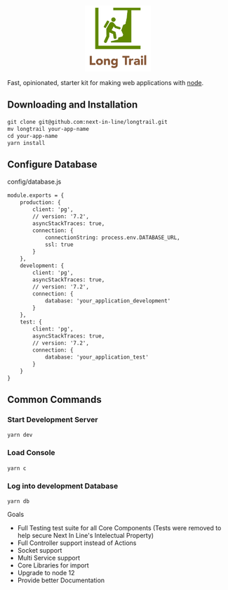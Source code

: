 <br />
<div align="center" style="margin:auto;">
    <img src="logo-wide.png?raw=true" width='150px' />
</div>

Fast, opinionated, starter kit for making web applications with [node](http://nodejs.org).

## Downloading and Installation
```
git clone git@github.com:next-in-line/longtrail.git
mv longtrail your-app-name
cd your-app-name
yarn install
```

## Configure Database
config/database.js
```
module.exports = {
    production: {
        client: 'pg',
        // version: '7.2',
        asyncStackTraces: true,
        connection: {
            connectionString: process.env.DATABASE_URL,
            ssl: true
        }
    },
    development: {
        client: 'pg',
        asyncStackTraces: true,
        // version: '7.2',
        connection: {
            database: 'your_application_development'
        }
    },
    test: {
        client: 'pg',
        asyncStackTraces: true,
        // version: '7.2',
        connection: {
            database: 'your_application_test'
        }
    }
}
```

## Common Commands
### Start Development Server
```
yarn dev
```

### Load Console
```
yarn c
```

### Log into development Database
```
yarn db
```

Goals
* Full Testing test suite for all Core Components (Tests were removed to help secure Next In Line's Intelectual Property)
* Full Controller support instead of Actions
* Socket support
* Multi Service support
* Core Libraries for import
* Upgrade to node 12
* Provide better Documentation
